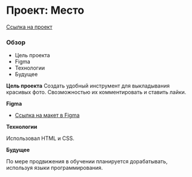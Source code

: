 # Проект: Место

[Ссылка на проект](https://alexeynewdeveloper.github.io/gh-pages-mesto/index.html)

### Обзор

- Цель проекта
- Figma
- Технологии
- Будущее

**Цель проекта**
Создать удобный инструмент для выкладывания красивых фото. Свозможностью их комментировать и ставить лайки.

**Figma**

- [Ссылка на макет в Figma](https://www.figma.com/file/2cn9N9jSkmxD84oJik7xL7/JavaScript.-Sprint-4?node-id=0%3A1)

**Технологии**

Использовал HTML и CSS.

**Будущее**

По мере продвижения в обучении планируется дорабатывать, используя языки программирования.

